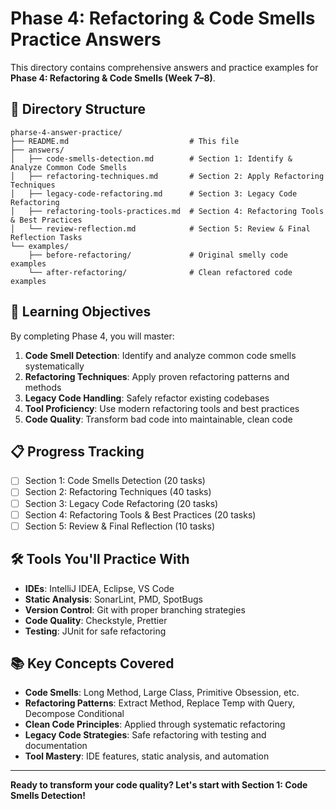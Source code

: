 # Phase 4: Refactoring & Code Smells Practice Answers

This directory contains comprehensive answers and practice examples for **Phase 4: Refactoring & Code Smells (Week 7–8)**.

## 📁 Directory Structure

```
pharse-4-answer-practice/
├── README.md                           # This file
├── answers/
│   ├── code-smells-detection.md        # Section 1: Identify & Analyze Common Code Smells
│   ├── refactoring-techniques.md       # Section 2: Apply Refactoring Techniques
│   ├── legacy-code-refactoring.md      # Section 3: Legacy Code Refactoring
│   ├── refactoring-tools-practices.md  # Section 4: Refactoring Tools & Best Practices
│   └── review-reflection.md            # Section 5: Review & Final Reflection Tasks
└── examples/
    ├── before-refactoring/             # Original smelly code examples
    └── after-refactoring/              # Clean refactored code examples
```

## 🎯 Learning Objectives

By completing Phase 4, you will master:

1. **Code Smell Detection**: Identify and analyze common code smells systematically
2. **Refactoring Techniques**: Apply proven refactoring patterns and methods
3. **Legacy Code Handling**: Safely refactor existing codebases
4. **Tool Proficiency**: Use modern refactoring tools and best practices
5. **Code Quality**: Transform bad code into maintainable, clean code

## 📋 Progress Tracking

- [ ] Section 1: Code Smells Detection (20 tasks)
- [ ] Section 2: Refactoring Techniques (40 tasks)
- [ ] Section 3: Legacy Code Refactoring (20 tasks)
- [ ] Section 4: Refactoring Tools & Best Practices (20 tasks)
- [ ] Section 5: Review & Final Reflection (10 tasks)

## 🛠️ Tools You'll Practice With

- **IDEs**: IntelliJ IDEA, Eclipse, VS Code
- **Static Analysis**: SonarLint, PMD, SpotBugs
- **Version Control**: Git with proper branching strategies
- **Code Quality**: Checkstyle, Prettier
- **Testing**: JUnit for safe refactoring

## 📚 Key Concepts Covered

- **Code Smells**: Long Method, Large Class, Primitive Obsession, etc.
- **Refactoring Patterns**: Extract Method, Replace Temp with Query, Decompose Conditional
- **Clean Code Principles**: Applied through systematic refactoring
- **Legacy Code Strategies**: Safe refactoring with testing and documentation
- **Tool Mastery**: IDE features, static analysis, and automation

---

**Ready to transform your code quality? Let's start with Section 1: Code Smells Detection!** 